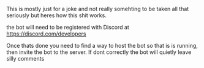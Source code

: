 This is mostly just for a joke and not really somehting to be taken all that seriously but heres how this shit works.

the bot will need to be registered with Discord at https://discord.com/developers

Once thats done you need to find a way to host the bot so that is is running, then invite the bot to the server. If dont correctly the bot will quietly leave silly comments
